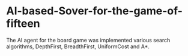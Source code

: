 # AI-based-Sover-for-the-game-of-fifteen
The AI agent for the board game was implemented various search algorithms, DepthFirst, BreadthFirst, UniformCost and A*.
